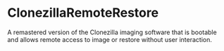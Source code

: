 # ClonezillaRemoteRestore
A remastered version of the Clonezilla imaging software that is bootable and allows remote access to image or restore without user interaction.
